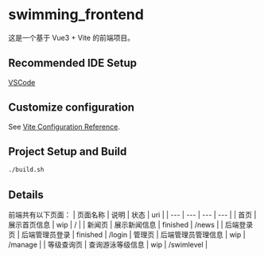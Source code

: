 # swimming_frontend

这是一个基于 Vue3 + Vite 的前端项目。

## Recommended IDE Setup

[VSCode](https://code.visualstudio.com/)

## Customize configuration

See [Vite Configuration Reference](https://vite.dev/config/).

## Project Setup and Build

```sh
./build.sh
```

## Details
前端共有以下页面：
| 页面名称 | 说明 | 状态 | uri |
| --- | --- | --- | --- |
| 首页 | 展示首页信息 | wip | / |
| 新闻页 | 展示新闻信息 | finished | /news |
| 后端登录页 | 后端管理员登录 | finished | /login 
| 管理页 | 后端管理员管理信息 | wip | /manage |
| 等级查询页 | 查询游泳等级信息 | wip | /swimlevel |